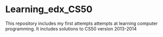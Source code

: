 # Learning_edx_CS50

This repository includes my first attempts attempts at learning computer programming.
It includes solutions to CS50 version 2013-2014
